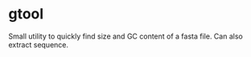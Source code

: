 # gtool
Small utility to quickly find size and GC content of a fasta file. Can also extract sequence.
